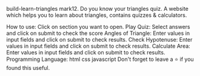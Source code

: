 build-learn-triangles
mark12.
Do you know your triangles quiz. A website which helps you to learn about triangles, contains quizzes & calculators.

How to use:
Click on section you want to open.
Play Quiz: Select answers and click on submit to check the score
Angles of Triangle: Enter values in input fields and click on submit to check results.
Check Hypotenuse: Enter values in input fields and click on submit to check results.
Calculate Area: Enter values in input fields and click on submit to check results.
Programming Language:
html
css
javascript
Don't forget to leave a ⭐ if you found this useful.
